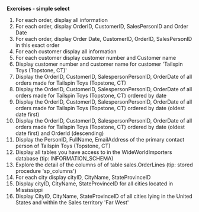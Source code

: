 **Exercises - simple select**


1. For each order, display all information
2. For each order, display OrderID, CustomerID, SalesPersonID and Order Date
3. For each order, display Order Date, CustomerID, OrderID, SalesPersonID in this exact order
4. For each customer display all information
5. For each customer display customer number and Customer name
6. Display customer number and customer name for customer 'Tailspin Toys (Topstone, CT)'
7. Display the OrderID, CustomerID, SalespersonPersonID, OrderDate of all orders made for Tailspin Toys (Topstone, CT)
8. Display the OrderID, CustomerID, SalespersonPersonID, OrderDate of all orders made for Tailspin Toys (Topstone, CT) ordered by date
9. Display the OrderID, CustomerID, SalespersonPersonID, OrderDate of all orders made for Tailspin Toys (Topstone, CT) ordered by date (oldest date first)
10. Display the OrderID, CustomerID, SalespersonPersonID, OrderDate of all orders made for Tailspin Toys (Topstone, CT) ordered by date (oldest date first) and OrderId (descending)
11. Display the PersonID, FullName, EmailAddress of the primary contact person of Tailspin Toys (Topstone, CT) 
12. Display all tables you have access to in the WideWorldImporters database (tip: INFORMATION_SCHEMA)
13. Explore the detail of the columns of of table sales.OrderLines (tip: stored procedure 'sp_columns')
14. For each city display cityID, CityName, StateProvinceID
15. Display cityID, CityName, StateProvinceID for all cities located in Mississippi
16. Display CityID, CityName, StateProvinceID of all cities lying in the United States and within the Sales territory 'Far West'



